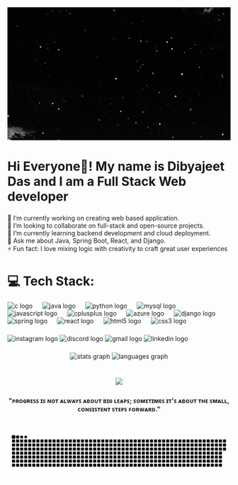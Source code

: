 <div align="center">
  <img src="https://github.com/Dibyajeet-Das/Dibyajeet-Das/blob/main/ni.gif?raw=true" style="width: 100%; height: 300px; object-fit: cover;" />
</div>



###

<h1 align="left">Hi Everyone👋! My name is Dibyajeet Das and I am a Full Stack Web developer</h1>

###

<p align="left">🔭 I’m currently working on creating  web based application.  <br>👯 I’m looking to collaborate on full-stack and open-source projects.  <br>🌱 I’m currently learning backend development and cloud deployment.  <br>💬 Ask me about Java, Spring Boot, React, and Django.  <br>⚡ Fun fact: I love mixing logic with creativity to craft great user experiences</p>

###



# 💻 Tech Stack:

<div align="left">
  <img src="https://cdn.jsdelivr.net/gh/devicons/devicon/icons/c/c-original.svg" height="45" alt="c logo"  />
  <img width="14" />
  <img src="https://cdn.jsdelivr.net/gh/devicons/devicon/icons/java/java-original.svg" height="45" alt="java logo"  />
  <img width="14" />
  <img src="https://cdn.jsdelivr.net/gh/devicons/devicon/icons/python/python-original.svg" height="45" alt="python logo"  />
  <img width="14" />
  <img src="https://cdn.jsdelivr.net/gh/devicons/devicon/icons/mysql/mysql-original.svg" height="45" alt="mysql logo"  />
  <img width="14" />
  <img src="https://cdn.jsdelivr.net/gh/devicons/devicon/icons/javascript/javascript-original.svg" height="45" alt="javascript logo"  />
  <img width="14" />
  <img src="https://cdn.jsdelivr.net/gh/devicons/devicon/icons/cplusplus/cplusplus-original.svg" height="45" alt="cplusplus logo"  />
  <img width="14" />
  <img src="https://cdn.jsdelivr.net/gh/devicons/devicon/icons/azure/azure-original.svg" height="45" alt="azure logo"  />
  <img width="14" />
  <img src="https://cdn.jsdelivr.net/gh/devicons/devicon/icons/django/django-plain.svg" height="45" alt="django logo"  />
  <img width="14" />
  <img src="https://cdn.jsdelivr.net/gh/devicons/devicon/icons/spring/spring-original.svg" height="45" alt="spring logo"  />
  <img width="14" />
  <img src="https://cdn.jsdelivr.net/gh/devicons/devicon/icons/react/react-original.svg" height="45" alt="react logo"  />
  <img width="14" />
  <img src="https://cdn.jsdelivr.net/gh/devicons/devicon/icons/html5/html5-original.svg" height="45" alt="html5 logo"  />
  <img width="14" />
  <img src="https://cdn.jsdelivr.net/gh/devicons/devicon/icons/css3/css3-original.svg" height="45" alt="css3 logo"  />
</div>

###

<div align="left">
  <img src="https://img.shields.io/static/v1?message=Instagram&logo=instagram&label=&color=E4405F&logoColor=white&labelColor=&style=for-the-badge" height="35" alt="instagram logo"  />
  <img src="https://img.shields.io/static/v1?message=Discord&logo=discord&label=&color=7289DA&logoColor=white&labelColor=&style=for-the-badge" height="35" alt="discord logo"  />
  <img src="https://img.shields.io/static/v1?message=Gmail&logo=gmail&label=&color=D14836&logoColor=white&labelColor=&style=for-the-badge" height="35" alt="gmail logo"  />
  <img src="https://img.shields.io/static/v1?message=LinkedIn&logo=linkedin&label=&color=0077B5&logoColor=white&labelColor=&style=for-the-badge" height="35" alt="linkedin logo"  />
</div>

###

<div align="center">
  <img src="https://github-readme-stats.vercel.app/api?username=Dibyajeet-Das&hide_title=false&hide_rank=false&show_icons=true&include_all_commits=true&count_private=true&disable_animations=false&theme=dracula&locale=en&hide_border=false" height="150" alt="stats graph"  />
  <img src="https://github-readme-stats.vercel.app/api/top-langs?username=Dibyajeet-Das&locale=en&hide_title=false&layout=compact&card_width=320&langs_count=7&theme=dark&hide_border=true" height="150" alt="languages graph"  />
</div>

###

<br clear="both">

<div align="center">
  <img height="155" src="https://i.imgflip.com/65efzo.gif"  />
</div>

###

<h4 align="center">"ᴘʀᴏɢʀᴇꜱꜱ ɪꜱ ɴᴏᴛ ᴀʟᴡᴀʏꜱ ᴀʙᴏᴜᴛ ʙɪɢ ʟᴇᴀᴘꜱ; ꜱᴏᴍᴇᴛɪᴍᴇꜱ ɪᴛ'ꜱ ᴀʙᴏᴜᴛ ᴛʜᴇ ꜱᴍᴀʟʟ, ᴄᴏɴꜱɪꜱᴛᴇɴᴛ ꜱᴛᴇᴘꜱ ꜰᴏʀᴡᴀʀᴅ."</h4>

###

<br clear="both">

<picture>
  <source media="(prefers-color-scheme: dark)" srcset="https://raw.githubusercontent.com/Dibyajeet-Das/Dibyajeet-Das/output/github-contribution-grid-snake-dark.svg" />
  <source media="(prefers-color-scheme: light)" srcset="https://raw.githubusercontent.com/Dibyajeet-Das/Dibyajeet-Das/output/github-contribution-grid-snake-dark.svg" />
  <img alt="Snake animation" src="https://raw.githubusercontent.com/Dibyajeet-Das/Dibyajeet-Das/output/github-contribution-grid-snake.svg" />
</picture>

###
